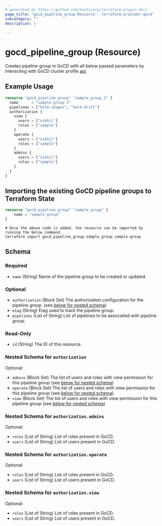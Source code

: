 ```yaml
---
# generated by https://github.com/hashicorp/terraform-plugin-docs
page_title: "gocd_pipeline_group Resource - terraform-provider-gocd"
subcategory: ""
description: |-
  
---
```


# gocd_pipeline_group (Resource)
Creates pipeline group in GoCD with all below passed parameters by interacting with GoCD cluster profile [api](https://api.gocd.org/current/#create-a-pipeline-group).

## Example Usage
```terraform
resource "gocd_pipeline_group" "sample_group_2" {
  name      = "sample-group-2"
  pipelines = ["helm-images", "helm-drift"]
  authorization {
    view {
      users = ["nikhil"]
      roles = ["sample"]
    }
    operate {
      users = ["nikhil"]
      roles = ["sample"]
    }
    admins {
      users = ["nikhil"]
      roles = ["sample"]
    }
  }
}
```

## Importing the existing GoCD pipeline groups to Terraform State
```terraform
resource "gocd_pipeline_group" "sample_group" {
    name = "sample-group"
}
```

```shell
# Once the above code is added, the resource can be imported by running the below command.
terraform import gocd_pipeline_group.sample_group sample-group
```

<!-- schema generated by tfplugindocs -->
## Schema

### Required

- `name` (String) Name of the pipeline group to be created or updated.

### Optional

- `authorization` (Block Set) The authorization configuration for the pipeline group. (see [below for nested schema](#nestedblock--authorization))
- `etag` (String) Etag used to track the pipeline group.
- `pipelines` (List of String) List of pipelines to be associated with pipeline group.

### Read-Only

- `id` (String) The ID of this resource.

<a id="nestedblock--authorization"></a>
### Nested Schema for `authorization`

Optional:

- `admins` (Block Set) The list of users and roles with view permission for this pipeline group (see [below for nested schema](#nestedblock--authorization--admins))
- `operate` (Block Set) The list of users and roles with view permission for this pipeline group (see [below for nested schema](#nestedblock--authorization--operate))
- `view` (Block Set) The list of users and roles with view permission for this pipeline group (see [below for nested schema](#nestedblock--authorization--view))

<a id="nestedblock--authorization--admins"></a>
### Nested Schema for `authorization.admins`

Optional:

- `roles` (List of String) List of roles present in GoCD.
- `users` (List of String) List of users present in GoCD.


<a id="nestedblock--authorization--operate"></a>
### Nested Schema for `authorization.operate`

Optional:

- `roles` (List of String) List of roles present in GoCD.
- `users` (List of String) List of users present in GoCD.


<a id="nestedblock--authorization--view"></a>
### Nested Schema for `authorization.view`

Optional:

- `roles` (List of String) List of roles present in GoCD.
- `users` (List of String) List of users present in GoCD.


